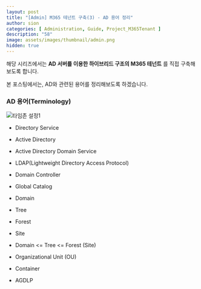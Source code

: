```yaml
---
layout: post
title: "[Admin] M365 테넌트 구축(3) - AD 용어 정리"
author: sion
categories: [ Administration, Guide, Project_M365Tenant ]
description: "58"
image: assets/images/thumbnail/admin.png
hidden: true
---
```


해당 시리즈에서는 __AD 서버를 이용한 하이브리드 구조의 M365 테넌트__ 를 직접 구축해보도록 합니다.  

본 포스팅에서는, AD와 관련된 용어를 정리해보도록 하겠습니다.  

### AD 용어(Terminology)


<img src="{{site.baseurl}}/assets/images/58/1.png" title="타임존 설정1">  

- Directory Service
- Active Directory
- Active Directory Domain Service
- LDAP(Lightweight Directory Access Protocol)

- Domain Controller
- Global Catalog


- Domain
- Tree
- Forest
- Site

- Domain <= Tree <= Forest (Site)

- Organizational Unit (OU)
- Container

- AGDLP
